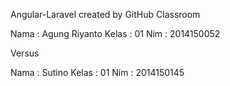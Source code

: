 
Angular-Laravel created by GitHub Classroom

Nama  : Agung Riyanto 
Kelas : 01
Nim   : 2014150052

Versus

Nama  : Sutino 
Kelas : 01 
Nim   : 2014150145